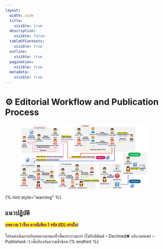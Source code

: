 ```yaml
---
layout:
  width: wide
  title:
    visible: true
  description:
    visible: false
  tableOfContents:
    visible: true
  outline:
    visible: true
  pagination:
    visible: true
  metadata:
    visible: true
---
```


# ⚙️ Editorial Workflow and Publication Process

<div data-full-width="false"><figure><img src=".gitbook/assets/workflow-thaijo.png" alt=""><figcaption></figcaption></figure></div>

{% hint style="warning" %}
## แนวปฏิบัติ

<mark style="color:purple;background-color:yellow;">**บทความ 1 เรื่อง ควรมีเพียง 1 รหัส (ID) เท่านั้น**</mark>❗

โปรดดำเนินการกับบทความจนเสร็จสิ้นกระบวนการ (ไม่รับตีพิมพ์ – Declined❌ _หรือ_ เผยแพร่ – Published✅) เพื่อป้องกันความซ้ำซ้อน
{% endhint %}
